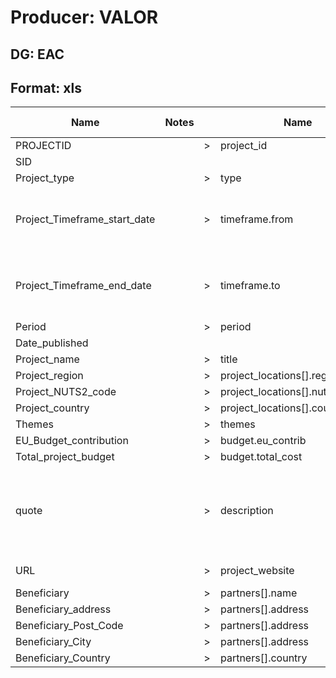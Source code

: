# Producer: VALOR
## DG: EAC
## Format: xls

| Name                         | Notes |   | Name                             | Required | Notes | () | Default value | Additional logic                                      | Input                                                                                                                                                                                                                                                                                                                                                           | Output                                                                                                                                                                                                                                                                                                                                                          |
|------------------------------|-------|---|----------------------------------|----------|-------|----|---------------|-------------------------------------------------------|-----------------------------------------------------------------------------------------------------------------------------------------------------------------------------------------------------------------------------------------------------------------------------------------------------------------------------------------------------------------|-----------------------------------------------------------------------------------------------------------------------------------------------------------------------------------------------------------------------------------------------------------------------------------------------------------------------------------------------------------------|
| PROJECTID                    |       | > | project_id                       | true     |       | () |               | =                                                     | '75'                                                                                                                                                                                                                                                                                                                                                            | '75'                                                                                                                                                                                                                                                                                                                                                            |
| SID                          |       |   |                                  |          |       | () |               |                                                       |                                                                                                                                                                                                                                                                                                                                                                 |                                                                                                                                                                                                                                                                                                                                                                 |
| Project_type                 |       | > | type                             |          |       | () |               | split                                                 | 'Standard'                                                                                                                                                                                                                                                                                                                                                      | ['standard']                                                                                                                                                                                                                                                                                                                                                    |
| Project_Timeframe_start_date |       | > | timeframe.from                   |          |       | () |               | Formats date from DD/MM/YYYY to ISO 8601 date format. | '05/01/2018'                                                                                                                                                                                                                                                                                                                                                    | '2018-01-04T23:00:00.000Z'                                                                                                                                                                                                                                                                                                                                      |
| Project_Timeframe_end_date   |       | > | timeframe.to                     |          |       | () |               | Formats date from DD/MM/YYYY to ISO 8601 date format. | '05/01/2018'                                                                                                                                                                                                                                                                                                                                                    | '2018-01-04T23:00:00.000Z'                                                                                                                                                                                                                                                                                                                                      |
| Period                       |       | > | period                           |          |       | () |               | =                                                     | '2000-2006'                                                                                                                                                                                                                                                                                                                                                     | '2000-2006'                                                                                                                                                                                                                                                                                                                                                     |
| Date_published               |       |   |                                  |          |       | () |               |                                                       |                                                                                                                                                                                                                                                                                                                                                                 |                                                                                                                                                                                                                                                                                                                                                                 |
| Project_name                 |       | > | title                            | true     |       | () |               | =                                                     | 'On the tracks of Hercules'                                                                                                                                                                                                                                                                                                                                     | 'On the tracks of Hercules'                                                                                                                                                                                                                                                                                                                                     |
| Project_region               |       | > | project_locations[].region       |          |       | () |               | =                                                     | 'GREECE'                                                                                                                                                                                                                                                                                                                                                        | 'GREECE'                                                                                                                                                                                                                                                                                                                                                        |
| Project_NUTS2_code           |       | > | project_locations[].nuts2        |          |       | () |               | =                                                     | 'EL0'                                                                                                                                                                                                                                                                                                                                                           | 'EL0'                                                                                                                                                                                                                                                                                                                                                           |
| Project_country              |       | > | project_locations[].country_code |          |       | () |               | =                                                     | 'EL'                                                                                                                                                                                                                                                                                                                                                            | 'EL'                                                                                                                                                                                                                                                                                                                                                            |
| Themes                       |       | > | themes                           |          |       | () |               | split                                                 | 'Agriculture; energy '                                                                                                                                                                                                                                                                                                                                          | ['agriculture','energy']                                                                                                                                                                                                                                                                                                                                        |
| EU_Budget_contribution       |       | > | budget.eu_contrib                |          |       | () |               | replace                                               | 'EUR 1 500 000'                                                                                                                                                                                                                                                                                                                                                 | '1500000'                                                                                                                                                                                                                                                                                                                                                       |
| Total_project_budget         |       | > | budget.total_cost                |          |       | () |               | replace                                               | 'EUR 1 500 000'                                                                                                                                                                                                                                                                                                                                                 | '1500000'                                                                                                                                                                                                                                                                                                                                                       |
| quote                        |       | > | description                      |          |       | () |               | =                                                     | 'The colour of the sky never had much effect on the irksome rail trip between Greece's two principal cities of Athens and Thessaloniki: passengers had to wait for hours since there was only one set of tracks for trains travelling in both directions. Now all this has changed thanks to a huge programme carried out with the help of the European Union.' | ''The colour of the sky never had much effect on the irksome rail trip between Greece's two principal cities of Athens and Thessaloniki: passengers had to wait for hours since there was only one set of tracks for trains travelling in both directions. Now all this has changed thanks to a huge programme carried out with the help of the European Union. |
| URL                          |       | > | project_website                  |          |       | () |               | =                                                     | 'http://ec.europa.eu/regional_policy/en/projects/greece/on-the-tracks-of-hercules'                                                                                                                                                                                                                                                                              | 'http://ec.europa.eu/regional_policy/en/projects/greece/on-the-tracks-of-hercules'                                                                                                                                                                                                                                                                              |
| Beneficiary                  |       | > | partners[].name                  |          |       | () |               | =                                                     | 'Hercules'                                                                                                                                                                                                                                                                                                                                                      | 'Hercules'                                                                                                                                                                                                                                                                                                                                                      |
| Beneficiary_address          |       | > | partners[].address               |          |       | () |               | concat                                                | '12 Rue Guillaume. J. Kroll'                                                                                                                                                                                                                                                                                                                                    | '12 Rue Guillaume. J. Kroll, L-1882, Luxembourg'                                                                                                                                                                                                                                                                                                                |
| Beneficiary_Post_Code        |       | > | partners[].address               |          |       | () |               | concat                                                | 'L-1882'                                                                                                                                                                                                                                                                                                                                                        | '12 Rue Guillaume. J. Kroll, L-1882, Luxembourg'                                                                                                                                                                                                                                                                                                                |
| Beneficiary_City             |       | > | partners[].address               |          |       | () |               | concat                                                | 'Luxembourg'                                                                                                                                                                                                                                                                                                                                                    | '12 Rue Guillaume. J. Kroll, L-1882, Luxembourg'                                                                                                                                                                                                                                                                                                                |
| Beneficiary_Country          |       | > | partners[].country               |          |       | () |               | split                                                 | 'luxembourg; Belgium'                                                                                                                                                                                                                                                                                                                                           | ['luxembourg','belgium']                                                                                                                                                                                                                                                                                                                                        |
